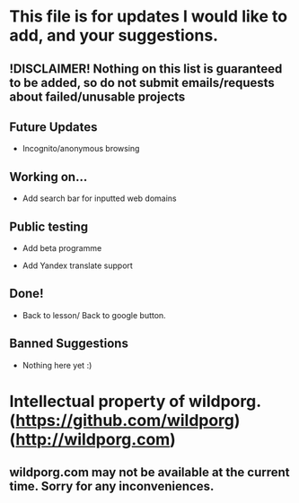 # This file is for updates I would like to add, and your suggestions.



## !DISCLAIMER! Nothing on this list is guaranteed to be added, so do not submit emails/requests about failed/unusable projects






## Future Updates





- Incognito/anonymous browsing

## Working on...

- Add search bar for inputted web domains

## Public testing

- Add beta programme

- Add Yandex translate support




## Done!

- Back to lesson/ Back to google button.






## Banned Suggestions



- Nothing here yet :)





# Intellectual property of wildporg. (https://github.com/wildporg) (http://wildporg.com)


## wildporg.com may not be available at the current time. Sorry for any inconveniences.
